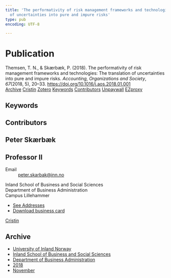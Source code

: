 ```yaml
---
title: 'The performativity of risk management frameworks and technologies: The translation
  of uncertainties into pure and impure risks'
type: pub
encoding: UTF-8

---
```

<h1>Publication</h1>
<article id="csl-bib-container-5X7M7VH6" class="csl-bib-container">
  <div class="csl-bib-body"> <div class="csl-entry">Themsen, T. N., &#38; Skærbæk, P. (2018). The performativity of risk management frameworks and technologies: The translation of uncertainties into pure and impure risks. <i>Accounting, Organizations and Society</i>, <i>67</i>(2018, 5), 20–33. <a href="https://doi.org/10.1016/j.aos.2018.01.001">https://doi.org/10.1016/j.aos.2018.01.001</a></div> </div>
  <div class="csl-bib-buttons">
    <a href="#taxonomy-article-5X7M7VH6" alt="archive" class="csl-bib-button">Archive</a>
    <a href="https://app.cristin.no/results/show.jsf?id=1627447" alt="Cristin" class="csl-bib-button">Cristin</a>
    <a href="http://zotero.org/groups/5881554/items/5X7M7VH6" alt="Zotero" class="csl-bib-button">Zotero</a>
    <a href="#keywords-article-5X7M7VH6" alt="keywords" class="csl-bib-button">Keywords</a>
    <a href="#contributors-article-5X7M7VH6" alt="contributors" class="csl-bib-button">Contributors</a>
    <a href="https://brage.inn.no/inn-xmlui/bitstream/11250/2678217/2/AOS%2b4th%2breview%2bFINAL%2bfor%2bdistribution.pdf" alt="Unpaywall" class="csl-bib-button">Unpaywall</a>
    <a href="https://brage.inn.no/inn-xmlui/bitstream/11250/2678217/2/AOS%2b4th%2breview%2bFINAL%2bfor%2bdistribution.pdf" alt="EZproxy" class="csl-bib-button">EZproxy</a>
  </div>
  <div id="csl-bib-meta-container-5X7M7VH6"></div>
</article>
<div id="csl-bib-meta-5X7M7VH6" class="csl-bib-meta">
  <article id="keywords-article-5X7M7VH6" class="keywords-article">
    <h1>Keywords</h1>
    
  </article>
  <article id="contributors-article-5X7M7VH6" class="contributors-article">
    <h1>Contributors</h1>
    <div class="personas"> <div class="vrtx-hinn-person-card"> <div class="photo"> <i class="lar la-user-circle missing-person"></i> </div> <div class="info"> <hgroup><h1>Peter Skærbæk</h1> <h2>Professor II</h2> </hgroup><dl> <dt>Email</dt> <dd> <a href="mailto:peter.skarbak@inn.no">peter.skarbak@inn.no</a> </dd> </dl> <p> Inland School of Business and Social Sciences<br> Department of Business Administration<br> Campus Lillehammer </p> <ul class="vrtx-hinn-links"> <li><a href="https://www.inn.no/english/find-an-employee/peter-skarbak.html#vrtx-hinn-addresses">See Addresses</a></li> <li><a href="https://www.inn.no/english/find-an-employee/peter-skarbak.html?vrtx=vcf">Download business card</a></li> </ul> </div> </div> <a href="https://app.cristin.no/persons/show.jsf?id=497765" alt="Cristin URL" class="personas-cristin">Cristin</a> </div>
  </article>
  <article id="taxonomy-article-5X7M7VH6" class="taxonomy-article">
    <h1>Archive</h1>
    <ul>
      <li><a href="{{< params subfolder >}}en/archive/?key=3DCRN523">University of Inland Norway</a></li>
      <li><a href="{{< params subfolder >}}en/archive/?key=DU8Q9LN9">Inland School of Business and Social Sciences</a></li>
      <li><a href="{{< params subfolder >}}en/archive/?key=3IQA89I8">Department of Business Administration</a></li>
      <li><a href="{{< params subfolder >}}en/archive/?key=J22GWYYH">2018</a></li>
      <li><a href="{{< params subfolder >}}en/archive/?key=FKNZM6AI">November</a></li>
    </ul>
  </article>
</div>
